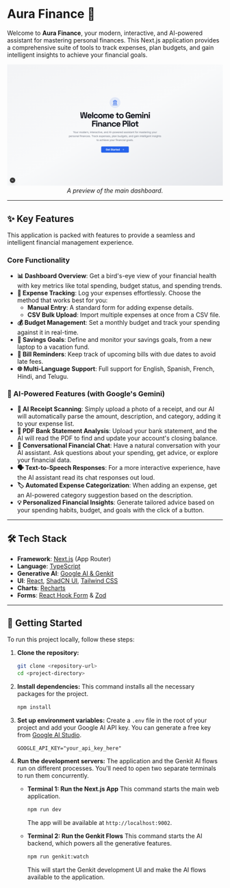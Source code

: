 # Aura Finance 🚀

Welcome to **Aura Finance**, your modern, interactive, and AI-powered assistant for mastering personal finances. This Next.js application provides a comprehensive suite of tools to track expenses, plan budgets, and gain intelligent insights to achieve your financial goals.

<p align="center">
  <img alt="Aura Finance Dashboard Preview" src="Screenshot (311).png" width="800">
  <br>
  <em>A preview of the main dashboard.</em>
</p>

---

## ✨ Key Features

This application is packed with features to provide a seamless and intelligent financial management experience.

### Core Functionality
- **📊 Dashboard Overview**: Get a bird's-eye view of your financial health with key metrics like total spending, budget status, and spending trends.
- **💸 Expense Tracking**: Log your expenses effortlessly. Choose the method that works best for you:
    - **Manual Entry**: A standard form for adding expense details.
    - **CSV Bulk Upload**: Import multiple expenses at once from a CSV file.
- **💰 Budget Management**: Set a monthly budget and track your spending against it in real-time.
- **🎯 Savings Goals**: Define and monitor your savings goals, from a new laptop to a vacation fund.
- **🔔 Bill Reminders**: Keep track of upcoming bills with due dates to avoid late fees.
- **🌐 Multi-Language Support**: Full support for English, Spanish, French, Hindi, and Telugu.

### 🤖 AI-Powered Features (with Google's Gemini)
- **📸 AI Receipt Scanning**: Simply upload a photo of a receipt, and our AI will automatically parse the amount, description, and category, adding it to your expense list.
- **📄 PDF Bank Statement Analysis**: Upload your bank statement, and the AI will read the PDF to find and update your account's closing balance.
- **💬 Conversational Financial Chat**: Have a natural conversation with your AI assistant. Ask questions about your spending, get advice, or explore your financial data.
- **🗣️ Text-to-Speech Responses**: For a more interactive experience, have the AI assistant read its chat responses out loud.
- **🏷️ Automated Expense Categorization**: When adding an expense, get an AI-powered category suggestion based on the description.
- **💡 Personalized Financial Insights**: Generate tailored advice based on your spending habits, budget, and goals with the click of a button.

---

## 🛠️ Tech Stack

- **Framework**: [Next.js](https://nextjs.org/) (App Router)
- **Language**: [TypeScript](https://www.typescriptlang.org/)
- **Generative AI**: [Google AI & Genkit](https://firebase.google.com/docs/genkit)
- **UI**: [React](https://react.dev/), [ShadCN UI](https://ui.shadcn.com/), [Tailwind CSS](https://tailwindcss.com/)
- **Charts**: [Recharts](https://recharts.org/)
- **Forms**: [React Hook Form](https://react-hook-form.com/) & [Zod](https://zod.dev/)

---

## 🚀 Getting Started

To run this project locally, follow these steps:

1.  **Clone the repository:**
    ```bash
    git clone <repository-url>
    cd <project-directory>
    ```

2.  **Install dependencies:**
    This command installs all the necessary packages for the project.
    ```bash
    npm install
    ```

3.  **Set up environment variables:**
    Create a `.env` file in the root of your project and add your Google AI API key. You can generate a free key from [Google AI Studio](https://aistudio.google.com/app/apikey).
    ```
    GOOGLE_API_KEY="your_api_key_here"
    ```

4.  **Run the development servers:**
    The application and the Genkit AI flows run on different processes. You'll need to open two separate terminals to run them concurrently.

    - **Terminal 1: Run the Next.js App**
      This command starts the main web application.
      ```bash
      npm run dev
      ```
      The app will be available at `http://localhost:9002`.

    - **Terminal 2: Run the Genkit Flows**
      This command starts the AI backend, which powers all the generative features.
      ```bash
      npm run genkit:watch
      ```
      This will start the Genkit development UI and make the AI flows available to the application.
